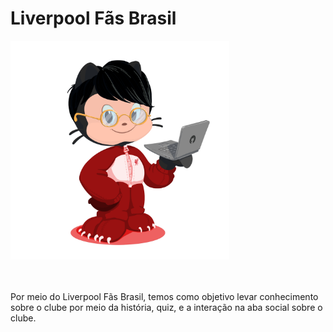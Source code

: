 <div>
    <h1><b>Liverpool Fãs Brasil</b></h1>
    <img src="meu-octocat-liverpool.png" alt="" style="height: 350px; width: 350px;"><br><br><br>
    
Por meio do Liverpool Fãs Brasil, temos como objetivo levar conhecimento sobre o clube por meio da história, quiz, e a interação na aba social sobre o clube.
</div>